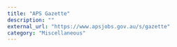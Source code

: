 ```yaml
---
title: "APS Gazette"
description: ""
external_url: "https://www.apsjobs.gov.au/s/gazette"
category: "Miscellaneous"
---
```

